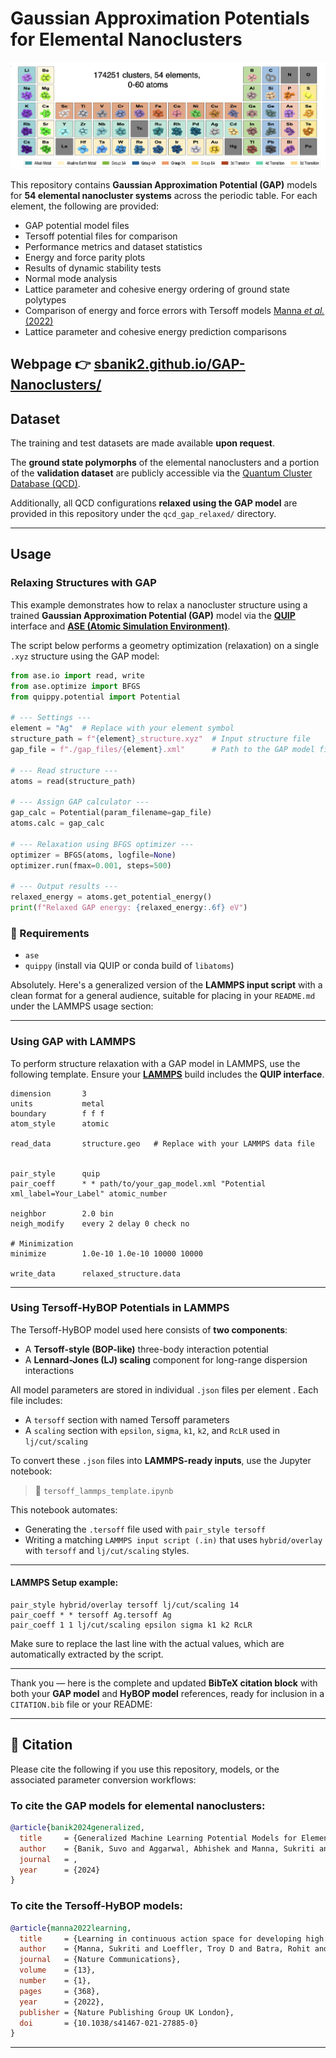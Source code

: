 # Gaussian Approximation Potentials for Elemental Nanoclusters

<p align="center">
  <img src="./ptable.png" alt="GAP Nanocluster Overview" width="800">
</p>

This repository contains **Gaussian Approximation Potential (GAP)** models for **54 elemental nanocluster systems** across the periodic table. For each element, the following are provided:

* GAP potential model files
* Tersoff potential files for comparison
* Performance metrics and dataset statistics
* Energy and force parity plots
* Results of dynamic stability tests
* Normal mode analysis
* Lattice parameter and cohesive energy ordering of ground state polytypes
* Comparison of energy and force errors with Tersoff models [Manna *et al.* (2022)](https://www.nature.com/articles/s41467-021-27849-6)
* Lattice parameter and cohesive energy prediction comparisons


Webpage 👉 [sbanik2.github.io/GAP-Nanoclusters/](https://sbanik2.github.io/GAP-Nanoclusters/)
---

## Dataset


The training and test datasets are made available **upon request**.

The **ground state polymorphs** of the elemental nanoclusters and a portion of the **validation dataset** are publicly accessible via the [Quantum Cluster Database (QCD)](https://muellergroup.jhu.edu/qcd/).

Additionally, all QCD configurations **relaxed using the GAP model** are provided in this repository under the `qcd_gap_relaxed/` directory.


---


## Usage

### Relaxing Structures with GAP

This example demonstrates how to relax a nanocluster structure using a trained **Gaussian Approximation Potential (GAP)** model via the **[QUIP](https://libatoms.github.io/QUIP/)** interface and **[ASE (Atomic Simulation Environment)](https://wiki.fysik.dtu.dk/ase/)**.

The script below performs a geometry optimization (relaxation) on a single `.xyz` structure using the GAP model:

```python
from ase.io import read, write
from ase.optimize import BFGS
from quippy.potential import Potential

# --- Settings ---
element = "Ag"  # Replace with your element symbol
structure_path = f"{element}_structure.xyz"  # Input structure file
gap_file = f"./gap_files/{element}.xml"      # Path to the GAP model file

# --- Read structure ---
atoms = read(structure_path)

# --- Assign GAP calculator ---
gap_calc = Potential(param_filename=gap_file)
atoms.calc = gap_calc

# --- Relaxation using BFGS optimizer ---
optimizer = BFGS(atoms, logfile=None)
optimizer.run(fmax=0.001, steps=500)

# --- Output results ---
relaxed_energy = atoms.get_potential_energy()
print(f"Relaxed GAP energy: {relaxed_energy:.6f} eV")
```

### 📌 Requirements

* `ase`
* `quippy` (install via QUIP or conda build of `libatoms`)

Absolutely. Here's a generalized version of the **LAMMPS input script** with a clean format for a general audience, suitable for placing in your `README.md` under the LAMMPS usage section:

---

### Using GAP with LAMMPS

To perform structure relaxation with a GAP model in LAMMPS, use the following template. Ensure your **[LAMMPS](https://www.lammps.org/#gsc.tab=0)**  build includes the **QUIP interface**.

```lammps
dimension       3
units           metal
boundary        f f f
atom_style      atomic    

read_data       structure.geo   # Replace with your LAMMPS data file


pair_style      quip
pair_coeff      * * path/to/your_gap_model.xml "Potential xml_label=Your_Label" atomic_number

neighbor        2.0 bin
neigh_modify    every 2 delay 0 check no

# Minimization
minimize        1.0e-10 1.0e-10 10000 10000

write_data      relaxed_structure.data
```


---

### Using Tersoff-HyBOP Potentials in LAMMPS

The Tersoff-HyBOP model used here consists of **two components**:

* A **Tersoff-style (BOP-like)** three-body interaction potential
* A **Lennard-Jones (LJ) scaling** component for long-range dispersion interactions

All model parameters are stored in individual `.json` files per element . Each file includes:

* A `tersoff` section with named Tersoff parameters
* A `scaling` section with `epsilon`, `sigma`, `k1`, `k2`, and `RcLR` used in `lj/cut/scaling`

To convert these `.json` files into **LAMMPS-ready inputs**, use the Jupyter notebook:

> 📓 `tersoff_lammps_template.ipynb`

This notebook automates:

* Generating the `.tersoff` file used with `pair_style tersoff`
* Writing a matching `LAMMPS input script (.in)` that uses `hybrid/overlay` with `tersoff` and `lj/cut/scaling` styles.

---

####  LAMMPS Setup example:

```lammps
pair_style hybrid/overlay tersoff lj/cut/scaling 14
pair_coeff * * tersoff Ag.tersoff Ag
pair_coeff 1 1 lj/cut/scaling epsilon sigma k1 k2 RcLR
```

Make sure to replace the last line with the actual values, which are automatically extracted by the script.

---

Thank you — here is the complete and updated **BibTeX citation block** with both your **GAP model** and **HyBOP model** references, ready for inclusion in a `CITATION.bib` file or your README:

---

## 📖 Citation

Please cite the following if you use this repository, models, or the associated parameter conversion workflows:

###  To cite the **GAP models** for elemental nanoclusters:

```bibtex
@article{banik2024generalized,
  title     = {Generalized Machine Learning Potential Models for Elemental Nanoclusters},
  author    = {Banik, Suvo and Aggarwal, Abhishek and Manna, Sukriti and Dutta, Partha Sarathi and Sankaranarayanan, Subramanian KRS},
  journal   = ,
  year      = {2024}
}
```


###  To cite the **Tersoff-HyBOP models**:

```bibtex
@article{manna2022learning,
  title     = {Learning in continuous action space for developing high dimensional potential energy models},
  author    = {Manna, Sukriti and Loeffler, Troy D and Batra, Rohit and Banik, Suvo and Chan, Henry and Varughese, Bilvin and Sasikumar, Kiran and Sternberg, Michael and Peterka, Tom and Cherukara, Mathew J and others},
  journal   = {Nature Communications},
  volume    = {13},
  number    = {1},
  pages     = {368},
  year      = {2022},
  publisher = {Nature Publishing Group UK London},
  doi       = {10.1038/s41467-021-27885-0}
}
```

---



